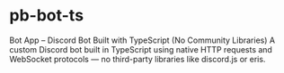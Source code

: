 # pb-bot-ts
Bot App – Discord Bot Built with TypeScript (No Community Libraries)  A custom Discord bot built in TypeScript using native HTTP requests and WebSocket protocols — no third-party libraries like discord.js or eris.
